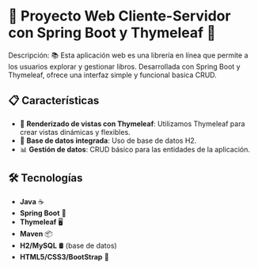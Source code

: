 # 🌟 Proyecto Web Cliente-Servidor con Spring Boot y Thymeleaf 🌿

Descripción: 📚 Esta aplicación web es una librería en línea que permite a los usuarios explorar y gestionar libros.
Desarrollada con Spring Boot y Thymeleaf, ofrece una interfaz simple y funcional basica CRUD.

## 📋 Características

- 📄 **Renderizado de vistas con Thymeleaf**: Utilizamos Thymeleaf para crear vistas dinámicas y flexibles.
- 💾 **Base de datos integrada**: Uso de base de datos H2.
- 📊 **Gestión de datos**: CRUD básico para las entidades de la aplicación.


## 🛠️ Tecnologías

- **Java** ☕
- **Spring Boot** 🌱
- **Thymeleaf** 🖥️
- **Maven** 📦
- **H2/MySQL** 🛢️ (base de datos)
- **HTML5/CSS3/BootStrap** 🎨


